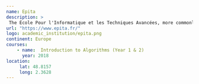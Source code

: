 ```yaml
---
name: Epita 
description: >
 The École Pour l'Informatique et les Techniques Avancées, more commonly known as EPITA, is a private French grande école specialized in the field of computer science and software engineering created in 1984 by Patrice Dumoucel. 
url: "https://www.epita.fr/"
logo: academic_institution/epita.png
continent: Europe
courses:
    - name:  Introduction to Algorithms (Year 1 & 2)
      year: 2018
location:
     lat: 48.8157
     long: 2.3628
---
```


